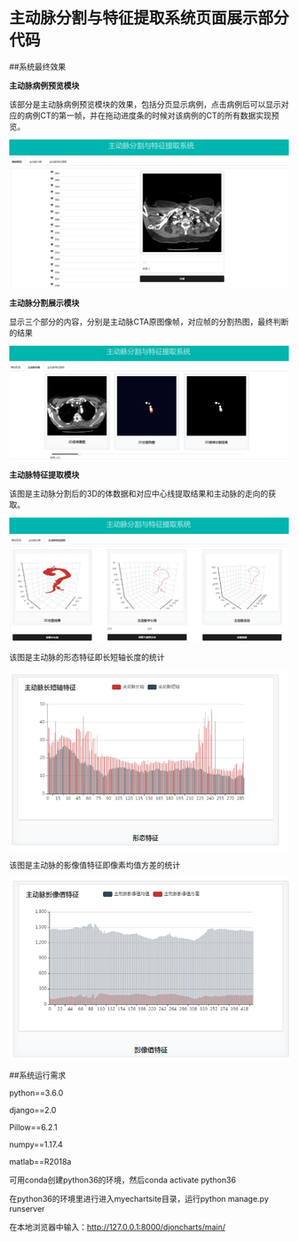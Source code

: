 # 主动脉分割与特征提取系统页面展示部分代码

##系统最终效果

**主动脉病例预览模块**

该部分是主动脉病例预览模块的效果，包括分页显示病例，点击病例后可以显示对应的病例CT的第一帧，并在拖动进度条的时候对该病例的CT的所有数据实现预览。

![pic1](./img/patients.png)

**主动脉分割展示模块**

显示三个部分的内容，分别是主动脉CTA原图像帧，对应帧的分割热图，最终判断的结果

![pic2](./img/segment.png)

**主动脉特征提取模块**

该图是主动脉分割后的3D的体数据和对应中心线提取结果和主动脉的走向的获取。

![pic3](./img/centerline.png)

该图是主动脉的形态特征即长短轴长度的统计

![pic4](./img/morph.png)

该图是主动脉的影像值特征即像素均值方差的统计

![pic5](./img/value.png)



##系统运行需求

python==3.6.0

django==2.0

Pillow==6.2.1

numpy==1.17.4

matlab==R2018a

可用conda创建python36的环境，然后conda activate python36

在python36的环境里进行进入myechartsite目录，运行python manage.py runserver

在本地浏览器中输入：http://127.0.0.1:8000/djoncharts/main/
